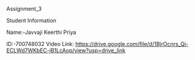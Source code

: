 Assignment_3

Student Information

Name:-Javvaji Keerthi Priya

ID:-700748032
Video Link: https://drive.google.com/file/d/1BjrOcnrs_Qi-ECLWd7WKbEC-jB1LcAop/view?usp=drive_link

